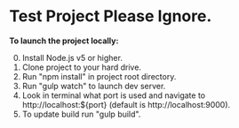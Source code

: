 # Test Project Please Ignore.

**To launch the project locally:**

0. Install Node.js v5 or higher.
1. Clone project to your hard drive.
2. Run "npm install" in project root directory.
4. Run "gulp watch" to launch dev server.
5. Look in terminal what port is used and navigate to http://localhost:${port} (default is http://localhost:9000).
6. To update build run "gulp build".
